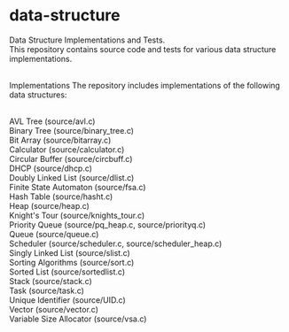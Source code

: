 # data-structure
Data Structure Implementations and Tests.<br>
This repository contains source code and tests for various data structure implementations.<br><br>

Implementations
The repository includes implementations of the following data structures:<br><br>

AVL Tree (source/avl.c)<br>
Binary Tree (source/binary_tree.c)<br>
Bit Array (source/bitarray.c)<br>
Calculator (source/calculator.c)<br>
Circular Buffer (source/circbuff.c)<br>
DHCP (source/dhcp.c)<br>
Doubly Linked List (source/dlist.c)<br>
Finite State Automaton (source/fsa.c)<br>
Hash Table (source/hasht.c)<br>
Heap (source/heap.c)<br>
Knight's Tour (source/knights_tour.c)<br>
Priority Queue (source/pq_heap.c, source/priorityq.c)<br>
Queue (source/queue.c)<br>
Scheduler (source/scheduler.c, source/scheduler_heap.c)<br>
Singly Linked List (source/slist.c)<br>
Sorting Algorithms (source/sort.c)<br>
Sorted List (source/sortedlist.c)<br>
Stack (source/stack.c)<br>
Task (source/task.c)<br>
Unique Identifier (source/UID.c)<br>
Vector (source/vector.c)<br>
Variable Size Allocator (source/vsa.c)<br><br>